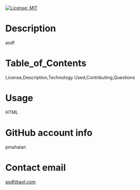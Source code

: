 [![License: MIT](https://img.shields.io/badge/License-MIT-yellow.svg)](https://opensource.org/licenses/MIT)
# Description 
asdf
    
# Table_of_Contents
License,Description,Technology Used,Contributing,Questions
    
# Usage
HTML
    
# GitHub account info 
pmahalan
    
# Contact email
asdf@aol.com
    
